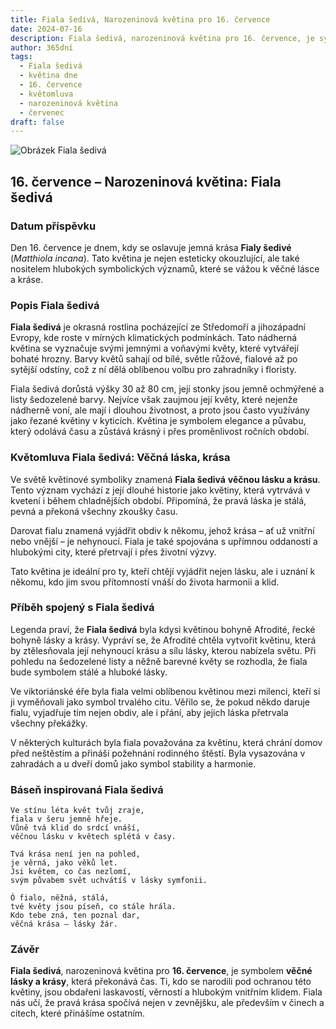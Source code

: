 ```yaml
---
title: Fiala šedivá, Narozeninová květina pro 16. července
date: 2024-07-16
description: Fiala šedivá, narozeninová květina pro 16. července, je symbolem Věčná láska, krása. Objevte její jedinečný význam, fascinující příběhy a poezii, která oslavuje její krásu.
author: 365dní
tags:
  - Fiala šedivá
  - květina dne
  - 16. července
  - květomluva
  - narozeninová květina
  - červenec
draft: false
---
```


![Obrázek Fiala šedivá](https://cdn.pixabay.com/photo/2017/04/04/18/19/matthiola-tricuspidata-2202665_1280.jpg#center)

## 16. července – Narozeninová květina: Fiala šedivá

### Datum příspěvku

Den 16. července je dnem, kdy se oslavuje jemná krása **Fialy šedivé** (_Matthiola incana_). Tato květina je nejen esteticky okouzlující, ale také nositelem hlubokých symbolických významů, které se vážou k věčné lásce a kráse.

### Popis Fiala šedivá

**Fiala šedivá** je okrasná rostlina pocházející ze Středomoří a jihozápadní Evropy, kde roste v mírných klimatických podmínkách. Tato nádherná květina se vyznačuje svými jemnými a voňavými květy, které vytvářejí bohaté hrozny. Barvy květů sahají od bílé, světle růžové, fialové až po sytější odstíny, což z ní dělá oblíbenou volbu pro zahradníky i floristy.

Fiala šedivá dorůstá výšky 30 až 80 cm, její stonky jsou jemně ochmýřené a listy šedozelené barvy. Nejvíce však zaujmou její květy, které nejenže nádherně voní, ale mají i dlouhou životnost, a proto jsou často využívány jako řezané květiny v kyticích. Květina je symbolem elegance a půvabu, který odolává času a zůstává krásný i přes proměnlivost ročních období.

### Květomluva Fiala šedivá: Věčná láska, krása

Ve světě květinové symboliky znamená **Fiala šedivá** **věčnou lásku a krásu**. Tento význam vychází z její dlouhé historie jako květiny, která vytrvává v kvetení i během chladnějších období. Připomíná, že pravá láska je stálá, pevná a překoná všechny zkoušky času.

Darovat fialu znamená vyjádřit obdiv k někomu, jehož krása – ať už vnitřní nebo vnější – je nehynoucí. Fiala je také spojována s upřímnou oddaností a hlubokými city, které přetrvají i přes životní výzvy.

Tato květina je ideální pro ty, kteří chtějí vyjádřit nejen lásku, ale i uznání k někomu, kdo jim svou přítomností vnáší do života harmonii a klid.

### Příběh spojený s Fiala šedivá

Legenda praví, že **Fiala šedivá** byla kdysi květinou bohyně Afrodité, řecké bohyně lásky a krásy. Vypráví se, že Afrodité chtěla vytvořit květinu, která by ztělesňovala její nehynoucí krásu a sílu lásky, kterou nabízela světu. Při pohledu na šedozelené listy a něžně barevné květy se rozhodla, že fiala bude symbolem stálé a hluboké lásky.

Ve viktoriánské éře byla fiala velmi oblíbenou květinou mezi milenci, kteří si ji vyměňovali jako symbol trvalého citu. Věřilo se, že pokud někdo daruje fialu, vyjadřuje tím nejen obdiv, ale i přání, aby jejich láska přetrvala všechny překážky.

V některých kulturách byla fiala považována za květinu, která chrání domov před neštěstím a přináší požehnání rodinného štěstí. Byla vysazována v zahradách a u dveří domů jako symbol stability a harmonie.

### Báseň inspirovaná Fiala šedivá

```
Ve stínu léta květ tvůj zraje,  
fiala v šeru jemně hřeje.  
Vůně tvá klid do srdcí vnáší,  
věčnou lásku v květech splétá v časy.  

Tvá krása není jen na pohled,  
je věrná, jako věků let.  
Jsi květem, co čas nezlomí,  
svým půvabem svět uchvátíš v lásky symfonii.  

Ó fialo, něžná, stálá,  
tvé květy jsou píseň, co stále hrála.  
Kdo tebe zná, ten poznal dar,  
věčná krása – lásky žár.  
```

### Závěr

**Fiala šedivá**, narozeninová květina pro **16. července**, je symbolem **věčné lásky a krásy**, která překonává čas. Ti, kdo se narodili pod ochranou této květiny, jsou obdařeni laskavostí, věrností a hlubokým vnitřním klidem. Fiala nás učí, že pravá krása spočívá nejen v zevnějšku, ale především v činech a citech, které přinášíme ostatním.